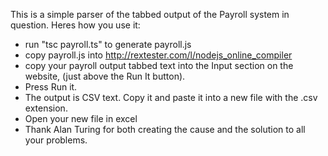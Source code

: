 This is a simple parser of the tabbed output of the Payroll system in question.
Heres how you use it:

- run "tsc payroll.ts" to generate payroll.js
- copy payroll.js  into http://rextester.com/l/nodejs_online_compiler
- copy your payroll output tabbed text into the Input section on the website, (just above the Run It button).
- Press Run it.
- The output is CSV text. Copy it and paste it into a new file with the .csv extension.
- Open your new file in excel
- Thank Alan Turing for both creating the cause and the solution to all your problems.
